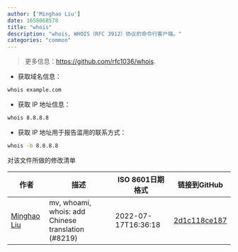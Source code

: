 ```yaml
---
author: ['Minghao Liu']
date: 1658068578
title: "whois"
description: "whois, WHOIS（RFC 3912）协议的命令行客户端。"
categories: "common"
---
```

> 更多信息：<https://github.com/rfc1036/whois>.

- 获取域名信息：

```bash
whois example.com
```

- 获取 IP 地址信息：

```bash
whois 8.8.8.8
```

- 获取 IP 地址用于报告滥用的联系方式：

```bash
whois -b 8.8.8.8
```
对该文件所做的修改清单


作者 | 描述 | ISO 8601日期格式 | 链接到GitHub
------|-----|-----|-----
[Minghao Liu](mailto:HugueLiu@users.noreply.github.com) | mv, whoami, whois: add Chinese translation (#8219) | 2022-07-17T16:36:18 | [2d1c118ce187](https://github.com/tldr-pages/tldr/commit/2d1c118ce187ab76d24ebcb08d8a0b31d7b213c6)

